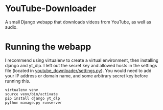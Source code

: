 # YouTube-Downloader
A small Django webapp that downloads videos from YouTube, as well as audio.

# Running the webapp
I recommend using virtualenv to create a virtual environment, then installing django and yt_dlp.
I left out the secret key and allowed hosts in the settings file (located in [youtube_downloader/settings.py](youtube_downloader/settings.py)).
You would need to add your IP address or domain name, and some arbitrary secret key before running this.

```
virtualenv venv
source venv/bin/activate
pip install django yt_dlp
python manage.py runserver
```
